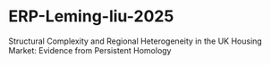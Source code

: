 # ERP-Leming-liu-2025
Structural Complexity and Regional Heterogeneity in the UK Housing Market: Evidence from Persistent Homology
